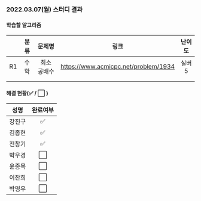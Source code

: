 ### 2022.03.07(월) 스터디 결과

#### 학습할 알고리즘

|      | 분류 |   문제명    |                 링크                 | 난이도 |
| :--: | :--: | :---------: | :----------------------------------: | :----: |
|  R1  | 수학 | 최소 공배수 | https://www.acmicpc.net/problem/1934 | 실버5  |
|      |      |             |                                      |        |
|      |      |             |                                      |        |

#### 해결 현황(:white_check_mark: / :white_large_square:  )

|  성명  |       완료여부       |
| :----: | :------------------: |
| 강진구 | :white_check_mark: |
| 김종현 | :white_check_mark: |
| 전창기 |  :white_check_mark:  |
| 박우경 | :white_large_square: |
| 윤종목 | :white_large_square: |
| 이찬희 | :white_large_square: |
| 박명우 | :white_large_square: |
